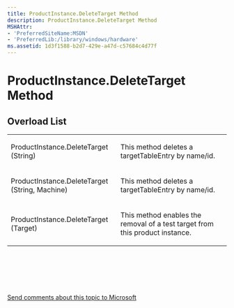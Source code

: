 ```yaml
---
title: ProductInstance.DeleteTarget Method
description: ProductInstance.DeleteTarget Method
MSHAttr:
- 'PreferredSiteName:MSDN'
- 'PreferredLib:/library/windows/hardware'
ms.assetid: 1d3f1588-b2d7-429e-a47d-c57684c4d77f
---
```


# ProductInstance.DeleteTarget Method


## <span id="Overload_List"></span><span id="overload_list"></span><span id="OVERLOAD_LIST"></span>Overload List


<table>
<colgroup>
<col width="50%" />
<col width="50%" />
</colgroup>
<tbody>
<tr class="odd">
<td><p>ProductInstance.DeleteTarget (String)</p></td>
<td><p>This method deletes a targetTableEntry by name/id.</p></td>
</tr>
<tr class="even">
<td><p>ProductInstance.DeleteTarget (String, Machine)</p></td>
<td><p>This method deletes a targetTableEntry by name/id.</p></td>
</tr>
<tr class="odd">
<td><p>ProductInstance.DeleteTarget (Target)</p></td>
<td><p>This method enables the removal of a test target from this product instance.</p></td>
</tr>
</tbody>
</table>

 

 

 

[Send comments about this topic to Microsoft](mailto:wsddocfb@microsoft.com?subject=Documentation%20feedback%20%5Bp_hlk_om\p_hlk_om%5D:%20ProductInstance.DeleteTarget%20Method%20%20RELEASE:%20%288/1/2017%29&body=%0A%0APRIVACY%20STATEMENT%0A%0AWe%20use%20your%20feedback%20to%20improve%20the%20documentation.%20We%20don't%20use%20your%20email%20address%20for%20any%20other%20purpose,%20and%20we'll%20remove%20your%20email%20address%20from%20our%20system%20after%20the%20issue%20that%20you're%20reporting%20is%20fixed.%20While%20we're%20working%20to%20fix%20this%20issue,%20we%20might%20send%20you%20an%20email%20message%20to%20ask%20for%20more%20info.%20Later,%20we%20might%20also%20send%20you%20an%20email%20message%20to%20let%20you%20know%20that%20we've%20addressed%20your%20feedback.%0A%0AFor%20more%20info%20about%20Microsoft's%20privacy%20policy,%20see%20http://privacy.microsoft.com/en-us/default.aspx. "Send comments about this topic to Microsoft")




